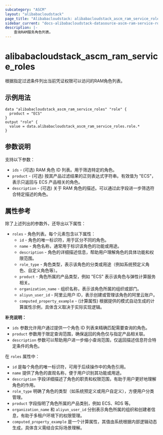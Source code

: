 ```yaml
---
subcategory: "ASCM"
layout: "alibabacloudstack"
page_title: "Alibabacloudstack: alibabacloudstack_ascm_ram_service_roles"
sidebar_current: "docs-alibabacloudstack-datasource-ascm-ram-service-roles"
description: |-
    查询RAM服务角色列表。
---
```


# alibabacloudstack_ascm_ram_service_roles  

根据指定过滤条件列出当前凭证权限可以访问的RAM角色列表。  

## 示例用法  

```
data "alibabacloudstack_ascm_ram_service_roles" "role" {  
  product = "ECS"  
}  
output "role" {  
  value = data.alibabacloudstack_ascm_ram_service_roles.role.*  
}  
```  

## 参数说明  

支持以下参数：  

* `ids` - (可选) RAM 角色 ID 列表。用于筛选特定的角色。  
* `product` - (可选) 按其产品过滤结果的正则表达式字符串。有效值为 "ECS"，表示只返回与 ECS 产品相关的角色。  
* `description` - (可选) 关于 RAM 角色的描述。可以通过此字段进一步筛选符合特定描述的角色。  

## 属性参考

除了上述列出的参数外，还导出以下属性：  

* `roles` - 角色列表。每个元素包含以下属性：  
    * `id` - 角色的唯一标识符，用于区分不同的角色。  
    * `name` - 角色名称，通常用于标识该角色的功能或用途。  
    * `description` - 角色的详细描述信息，帮助用户理解角色的具体功能和权限范围。  
    * `role_type` - 角色类型，表示该角色的分类或用途（例如系统预定义角色、自定义角色等）。  
    * `product` - 角色所属的产品类型，例如 "ECS" 表示该角色与弹性计算服务相关。  
    * `organization_name` - 组织名称，表示该角色所属的组织或部门。  
    * `aliyun_user_id` - 阿里云用户 ID，表示创建或管理该角色的阿里云账户。  
    * `computed_property_example` - (计算属性) 根据提供的模式自动生成的计算属性示例，具体含义取决于实际实现逻辑。  

**补充说明：**  
- `ids` 参数允许用户通过提供一个角色 ID 列表来精确匹配需要查询的角色。  
- `product` 参数用于限定查询范围，确保返回的角色仅与指定产品相关联。  
- `description` 参数可以帮助用户进一步缩小查询范围，仅返回描述信息符合特定条件的角色。  

在 `roles` 属性中：  
- `id` 是每个角色的唯一标识符，可用于后续操作中的角色引用。  
- `name` 提供了角色的直观名称，便于用户识别其功能或用途。  
- `description` 字段详细描述了角色的职责和权限范围，有助于用户更好地理解角色的作用。  
- `role_type` 明确了角色的类型（如系统预定义或用户自定义），方便用户分类管理。  
- `product` 字段指明了角色所属的产品类别，例如 ECS、RDS 等。  
- `organization_name` 和 `aliyun_user_id` 分别表示角色所属的组织和创建者信息，有助于多租户环境下的权限管理。  
- `computed_property_example` 是一个计算属性，其值由系统根据内部逻辑动态生成，具体含义需结合实际场景理解。